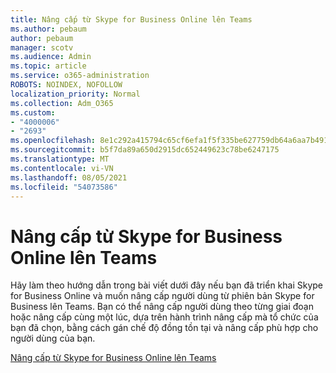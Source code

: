 ```yaml
---
title: Nâng cấp từ Skype for Business Online lên Teams
ms.author: pebaum
author: pebaum
manager: scotv
ms.audience: Admin
ms.topic: article
ms.service: o365-administration
ROBOTS: NOINDEX, NOFOLLOW
localization_priority: Normal
ms.collection: Adm_O365
ms.custom:
- "4000006"
- "2693"
ms.openlocfilehash: 8e1c292a415794c65cf6efa1f5f335be627759db64a6aa7b4918f05436502fd0
ms.sourcegitcommit: b5f7da89a650d2915dc652449623c78be6247175
ms.translationtype: MT
ms.contentlocale: vi-VN
ms.lasthandoff: 08/05/2021
ms.locfileid: "54073586"
---
```

# <a name="upgrade-from-skype-for-business-online-to-teams"></a>Nâng cấp từ Skype for Business Online lên Teams  

Hãy làm theo hướng dẫn trong bài viết dưới đây nếu bạn đã triển khai Skype for Business Online và muốn nâng cấp người dùng từ phiên bản Skype for Business lên Teams. Bạn có thể nâng cấp người dùng theo từng giai đoạn hoặc nâng cấp cùng một lúc, dựa trên hành trình nâng cấp mà tổ chức của bạn đã chọn, bằng cách gán chế độ đồng tồn tại và nâng cấp phù hợp cho người dùng của bạn.

[Nâng cấp từ Skype for Business Online lên Teams](https://docs.microsoft.com/MicrosoftTeams/upgrade-to-teams-execute-skypeforbusinessonline) 